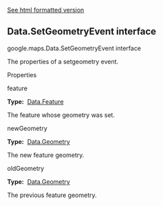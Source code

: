 [See html formatted version](https://huasofoundries.github.io/google-maps-documentation/Data.SetGeometryEvent.html)


Data.SetGeometryEvent interface
-------------------------------

google.maps.Data.SetGeometryEvent interface

The properties of a setgeometry event.

Properties

feature

**Type:**  [Data.Feature](https://github.com/amenadiel/google-maps-documentation/blob/master/docs/Data.Feature.md)

The feature whose geometry was set.

newGeometry

**Type:**  [Data.Geometry](https://github.com/amenadiel/google-maps-documentation/blob/master/docs/Data.Geometry.md)

The new feature geometry.

oldGeometry

**Type:**  [Data.Geometry](https://github.com/amenadiel/google-maps-documentation/blob/master/docs/Data.Geometry.md)

The previous feature geometry.